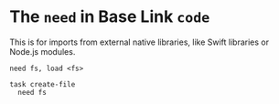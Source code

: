 # The `need` in Base Link `code`

This is for imports from external native libraries, like Swift libraries
or Node.js modules.

```
need fs, load <fs>

task create-file
  need fs
```
